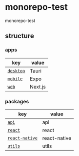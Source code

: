 # monorepo-test

monorepo-test

## structure

### apps

| key                         | value   |
|-----------------------------|---------|
| [`desktop`](./apps/desktop) | Tauri   |
| [`mobile`](./apps/mobile)   | Expo    |
| [`web`](./apps/web)         | Next.js |

### packages

| key                                       | value        |
|-------------------------------------------|--------------|
| [`api`](./packages/api)                   | api          |
| [`react`](./packages/react)               | react        |
| [`react-native`](./packages/react-native) | react-native |
| [`utils`](./packages/utils)               | utils        |
